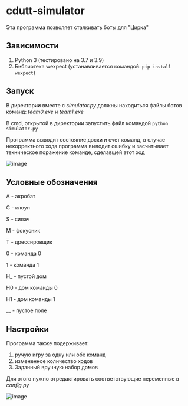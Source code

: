 # cdutt-simulator

Эта программа позволяет сталкивать боты для "Цирка"

Зависимости
-----------

1. Python 3 (тестировано на 3.7 и 3.9)
2. Библиотека wexpect (устанавливается командой: ```pip install wexpect```)



Запуск
------
В директории вместе с *simulator.py* должны находиться файлы ботов команд: *team0.exe* и *team1.exe*

В cmd, открытой в директории запустить файл командой ```python simulator.py```

Программа выводит состояние доски и счет команд, в случае некорректного хода программа выводит ошибку и засчитывает техническое поражение команде, сделавшей этот ход

![image](https://user-images.githubusercontent.com/64229743/115419390-f5a81600-a202-11eb-9f91-40a695e5611a.png)


Условные обозначения
--
A  - акробат

C  - клоун

S  - силач

M  - фокусник

T  - дрессировщик


0  - команда 0

1  - команда 1

H_ - пустой дом

H0 - дом команды 0

H1 - дом команды 1

__ - пустое поле




Настройки
---------

Программа также подерживает:
1. ручую игру за одну или обе команд
2. измененное количество ходов
3. Заданный вручную набор домов

Для этого нужно отредактировать соответствующие переменные в *config.py*

![image](https://user-images.githubusercontent.com/64229743/115419128-bed20000-a202-11eb-80d3-5a545b54df4f.png)
